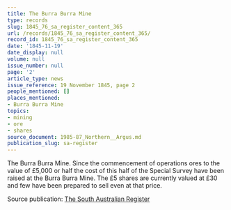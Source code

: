 ```yaml
---
title: The Burra Burra Mine
type: records
slug: 1845_76_sa_register_content_365
url: /records/1845_76_sa_register_content_365/
record_id: 1845_76_sa_register_content_365
date: '1845-11-19'
date_display: null
volume: null
issue_number: null
page: '2'
article_type: news
issue_reference: 19 November 1845, page 2
people_mentioned: []
places_mentioned:
- Burra Burra Mine
topics:
- mining
- ore
- shares
source_document: 1985-87_Northern__Argus.md
publication_slug: sa-register
---
```


The Burra Burra Mine.  Since the commencement of operations ores to the value of £5,000 or half the cost of this half of the Special Survey have been raised at the Burra Burra Mine.  The £5 shares are currently valued at £30 and few have been prepared to sell even at that price.

Source publication: [The South Australian Register](/publications/sa-register/)
